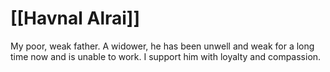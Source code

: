 # [[Havnal Alrai]]

My poor, weak father. A widower, he has been unwell and weak for a long time now and is unable to work. I support him with loyalty and compassion.